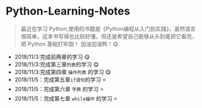 # Python-Learning-Notes


> 最近在学习 Python,使用的书籍是《Python编程从入门到实践》，虽然语言很简单，这本书写得也比较好懂，但还是希望自己能够从头到尾把它看完，把 Python 基础打牢固！
加油加油鸭！:yum:

* 2018/11/3:完成前两章的学习 :yum:
* 2018/11/3:完成第三章`列表`的学习 :yum:
* 2018/11/3:完成第四章 `操作列表` 的学习 :yum:
* 2018/11/5：完成第五章`if语句`的学习 :star:
* 2018/11/5：完成第六章 `字典` 的学习 :star:
* 2018/11/5：完成第七章 `while循环` 的学习 :star: